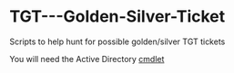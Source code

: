 # TGT---Golden-Silver-Ticket
Scripts to help hunt for possible golden/silver TGT tickets

You will need the Active Directory [cmdlet](https://technet.microsoft.com/en-us/library/dd378937(WS.10).aspx)
